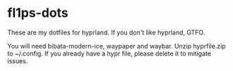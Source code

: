 # fl1ps-dots
These are my dotfiles for hyprland. If you don't like hyprland, GTFO.

You will need bibata-modern-ice, waypaper and waybar.
Unzip hyprfile.zip to ~/.config. If you already have a hypr file, please delete it to mitigate issues.
